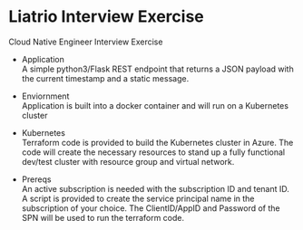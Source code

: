 # Liatrio Interview Exercise
Cloud Native Engineer Interview Exercise

* Application <br/>
 A simple python3/Flask REST endpoint that returns a JSON payload with the current timestamp and a static message.

* Enviornment <br/>
Application is built into a docker container and will run on a Kubernetes cluster

* Kubernetes <br/>
Terraform code is provided to build the Kubernetes cluster in Azure. The code will create the necessary resources to stand up a fully functional dev/test cluster with resource group and virtual network. 

* Prereqs <br/>
An active subscription is needed with the subscription ID and tenant ID. A script is provided to create the service principal name in the subscription of your choice. The ClientID/AppID and Password of the SPN will be  used to run the terraform code. 
